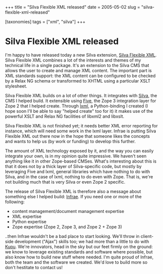 +++
title = "Silva Flexible XML released"
date = 2005-05-02
slug = "silva-flexible-xml-released"

[taxonomies]
tags = ["xml", "silva"]
+++

# Silva Flexible XML released

I'm happy to have released today a new Silva extension, [Silva Flexible
XML](http://www.infrae.com/download/SilvaFlexibleXML). Silva Flexible
XML combines a lot of the interests and themes of my technical life in a
single package. It's an extension to the Silva CMS that allows the user
to create and manage XML content. The important part is XML standards
support: the XML content can be configured to be checked by a Relax NG
schema or transformed to XHTML using a particular XSLT stylesheet.

Silva Flexible XML builds on a lot of other things. It integrates with
[Silva](http://www.infrae.com/products/silva), the CMS I helped build.
It extensible using [Five](http://codespeak.net/z3/five), the Zope 3
integration layer for Zope 2 that I helped create. Through
[lxml](http://codespeak.net/lxml), a Python-binding I created (I hope
soon I'll be able to say "helped create" too for it) it makes use of the
powerful XSLT and Relax NG facilities of libxml2 and libxslt.

Silva Flexible XML is not finished yet; it needs better XML error
reporting for instance, which will need some work in the lxml layer.
Infrae is putting Silva Flexible XML out there now in the hope that
someone likes the concepts and wants to help us (by work or funding) to
develop this further.

The amount of XML technology exposed by it, and the way you can easily
integrate your own, is in my opinion quite impressive. We haven't seen
anything like it in other Zope-based CMSes. What's interesting about
this is that it does not by a thick layer of Silva-specific code, but
mostly by leveraging Five and lxml, general libraries which have nothing
to do with Silva, and in the case of lxml, nothing to do even with Zope.
That is, we're not building much that is very Silva or even Zope 2
specific.

The release of Silva Flexible XML is therefore also a message about
something else I helped build: [Infrae](http://www.infrae.com). If you
need one or more of the following:

- content management/document management expertise
- XML expertise
- Python expertise
- Zope expertise (Zope 2, Zope 3, and Zope 2 + Zope 3)

..then Infrae wouldn't be a bad place to start looking. We'll throw in
client-side development ("Ajax") skills too; we had more than a little
to do with [Kupu](http://kupu.oscom.org). We're innovators, head in the
sky but our feet firmly on the ground: we know to leverage existing
standards and software where possible, but also know how to build new
stuff where needed. I'm quite proud of Infrae, both the team and the
software we created. We'd love to build more so don't hestitate to
contact us!
